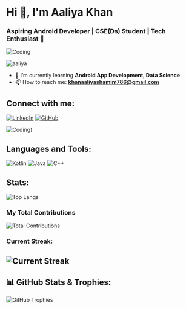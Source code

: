 # Hi 👋, I'm Aaliya Khan

### Aspiring Android Developer | CSE(Ds) Student | Tech Enthusiast 🚀

![Coding](https://c.tenor.com/LENeju0qxusAAAAC/hackerman.gif)



<p align="left"> <img src="https://komarev.com/ghpvc/?username=Aaliyakhan10&label=Profile%20views&color=0e75b6&style=flat" alt="aaliya" /> </p>

- 🌱 I’m currently learning **Android App Development, Data Science**
- 📫 How to reach me: **khanaaliyashamim786@gmail.com**

## Connect with me:
[![LinkedIn](https://img.shields.io/badge/LinkedIn-Aaliya%20Khan-blue)](https://www.linkedin.com/in/aaliyakhan01/)
[![GitHub](https://img.shields.io/badge/GitHub-Aaliya%20Khan-black)](https://github.com/Aaliyakhan10)

![Coding](https://user-images.githubusercontent.com/74038190/271839927-f5d2d866-d25c-4873-8d82-425d2c62fc2e.gif))
## Languages and Tools:
![Kotlin](https://img.shields.io/badge/Kotlin-1.5.0-7f52ff)
![Java](https://img.shields.io/badge/Java-16-ff7800)
![C++](https://img.shields.io/badge/C++-11-00599C)

## Stats:
![Top Langs](https://github-readme-stats.vercel.app/api/top-langs/?username=Aaliyakhan10&show_icons=true&layout=compact)

### My Total Contributions

![Total Contributions](https://github-readme-stats.vercel.app/api?username=Aaliyakhan10&show_icons=true&count_private=true&hide=prs)


### Current Streak:  
![Current Streak](https://github-readme-streak-stats.herokuapp.com/?user=Aaliyakhan10)
---

## 📊 GitHub Stats & Trophies:
![GitHub Trophies](https://github-profile-trophy.vercel.app/?username=Aaliyakhan10&theme=juicyfresh)
